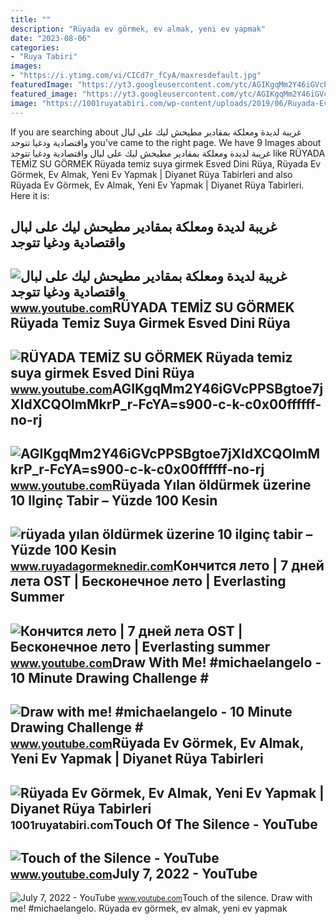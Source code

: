 ```yaml
---
title: ""
description: "Rüyada ev görmek, ev almak, yeni ev yapmak"
date: "2023-08-06"
categories:
- "Ruya Tabiri"
images:
- "https://i.ytimg.com/vi/CICd7r_fCyA/maxresdefault.jpg"
featuredImage: "https://yt3.googleusercontent.com/ytc/AGIKgqMm2Y46iGVcPPSBgtoe7jXIdXCQOlmMkrP_r-FcYA=s900-c-k-c0x00ffffff-no-rj"
featured_image: "https://yt3.googleusercontent.com/ytc/AGIKgqMm2Y46iGVcPPSBgtoe7jXIdXCQOlmMkrP_r-FcYA=s900-c-k-c0x00ffffff-no-rj"
image: "https://1001ruyatabiri.com/wp-content/uploads/2019/06/Ruyada-Ev-Gormek-Ruyada-Guzel-Yeni-Temiz-Buyuk-Ev-Gormek.jpg"
---
```


If you are searching about غريبة لديدة ومعلكة بمقادير مطيحش ليك على لبال واقتصادية ودغيا تتوجد you've came to the right page. We have 9 Images about غريبة لديدة ومعلكة بمقادير مطيحش ليك على لبال واقتصادية ودغيا تتوجد like RÜYADA TEMİZ SU GÖRMEK Rüyada temiz suya girmek Esved Dini Rüya, Rüyada Ev Görmek, Ev Almak, Yeni Ev Yapmak | Diyanet Rüya Tabirleri and also Rüyada Ev Görmek, Ev Almak, Yeni Ev Yapmak | Diyanet Rüya Tabirleri. Here it is:

غريبة لديدة ومعلكة بمقادير مطيحش ليك على لبال واقتصادية ودغيا تتوجد
-------------------------------------------------------------------

 ![غريبة لديدة ومعلكة بمقادير مطيحش ليك على لبال واقتصادية ودغيا تتوجد](https://i.ytimg.com/vi/6Rrm6fCZmek/maxresdefault.jpg) <small>www.youtube.com</small>RÜYADA TEMİZ SU GÖRMEK Rüyada Temiz Suya Girmek Esved Dini Rüya
---------------------------------------------------------------

 ![RÜYADA TEMİZ SU GÖRMEK Rüyada temiz suya girmek Esved Dini Rüya](https://i.ytimg.com/vi/HwnF3_4v2kk/maxresdefault.jpg) <small>www.youtube.com</small>AGIKgqMm2Y46iGVcPPSBgtoe7jXIdXCQOlmMkrP\_r-FcYA=s900-c-k-c0x00ffffff-no-rj
--------------------------------------------------------------------------

 ![AGIKgqMm2Y46iGVcPPSBgtoe7jXIdXCQOlmMkrP_r-FcYA=s900-c-k-c0x00ffffff-no-rj](https://yt3.googleusercontent.com/ytc/AGIKgqMm2Y46iGVcPPSBgtoe7jXIdXCQOlmMkrP_r-FcYA=s900-c-k-c0x00ffffff-no-rj) <small>www.youtube.com</small>Rüyada Yılan öldürmek üzerine 10 Ilginç Tabir – Yüzde 100 Kesin
---------------------------------------------------------------

 ![rüyada yılan öldürmek üzerine 10 ilginç tabir – Yüzde 100 Kesin](https://www.ruyadagormeknedir.com/wp-content/uploads/2016/06/rüyada-yılan-öldürmek-1.jpg) <small>www.ruyadagormeknedir.com</small>Кончится лето | 7 дней лета OST | Бесконечное лето | Everlasting Summer
-----------------------------------------------------------------------

 ![Кончится лето | 7 дней лета OST | Бесконечное лето | Everlasting summer](https://i.ytimg.com/vi/CICd7r_fCyA/maxresdefault.jpg) <small>www.youtube.com</small>Draw With Me! #michaelangelo - 10 Minute Drawing Challenge #
------------------------------------------------------------

 ![Draw with me! #michaelangelo - 10 Minute Drawing Challenge #](https://i.ytimg.com/vi/qIeO8fcZmEk/maxresdefault.jpg) <small>www.youtube.com</small>Rüyada Ev Görmek, Ev Almak, Yeni Ev Yapmak | Diyanet Rüya Tabirleri
-------------------------------------------------------------------

 ![Rüyada Ev Görmek, Ev Almak, Yeni Ev Yapmak | Diyanet Rüya Tabirleri](https://1001ruyatabiri.com/wp-content/uploads/2019/06/Ruyada-Ev-Gormek-Ruyada-Guzel-Yeni-Temiz-Buyuk-Ev-Gormek.jpg) <small>1001ruyatabiri.com</small>Touch Of The Silence - YouTube
------------------------------

 ![Touch of the Silence - YouTube](https://i.ytimg.com/vi/8r_FcYa6CJg/maxresdefault.jpg) <small>www.youtube.com</small>July 7, 2022 - YouTube
----------------------

 ![July 7, 2022 - YouTube](https://i.ytimg.com/vi/EmnGMIJCpnY/maxres2.jpg?sqp=-oaymwEoCIAKENAF8quKqQMcGADwAQH4AZQDgALQBYoCDAgAEAEYfyAmKBwwDw==&rs=AOn4CLDP-kSHrFjtubbdVwtR_Qb5r_fcyA) <small>www.youtube.com</small>Touch of the silence. Draw with me! #michaelangelo. Rüyada ev görmek, ev almak, yeni ev yapmak
